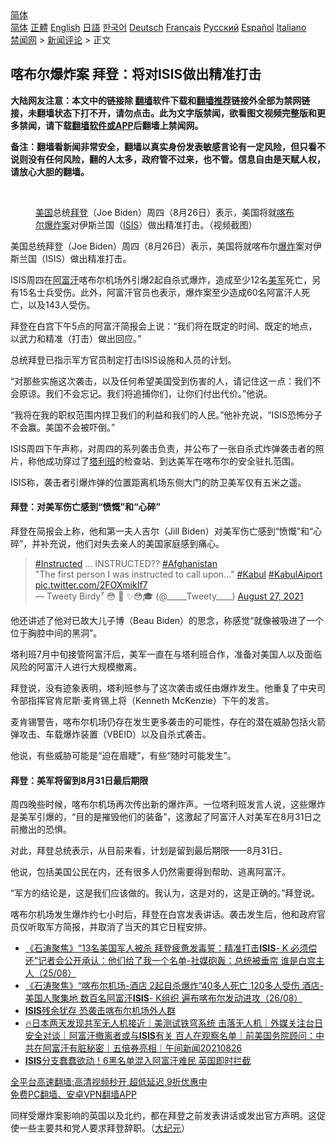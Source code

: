  <!-- 面包屑导航 --> <div class="breadcrumb"><!-- GTranslate: https://gtranslate.io/ -->  <div class="switcher notranslate">  <div class="selected">  <a href="#" onclick="return false;"> 简体</a>  </div>  <div class="option">  <a href="https://www.bannedbook.org" onclick="doGTranslate('zh-CN|zh-CN');jQuery('div.switcher div.selected a').html(jQuery(this).html());return false;" title="简体中文" class="nturl selected"> 简体</a>  <a href="https://www.bannedbook.org/zh-tw/" onclick="doGTranslate('zh-CN|zh-TW');jQuery('div.switcher div.selected a').html(jQuery(this).html());return false;" title="繁體中文" class="nturl"> 正體</a>  <a href="https://www.bannedbook.org/en/" onclick="doGTranslate('zh-CN|en');jQuery('div.switcher div.selected a').html(jQuery(this).html());return false;" title="English" class="nturl"> English</a>  <a href="https://www.bannedbook.org/ja/" onclick="doGTranslate('zh-CN|ja');jQuery('div.switcher div.selected a').html(jQuery(this).html());return false;" title="日本語" class="nturl"> 日語</a>  <a href="https://www.bannedbook.org/ko/" onclick="doGTranslate('zh-CN|ko');jQuery('div.switcher div.selected a').html(jQuery(this).html());return false;" title="한국어" class="nturl"> 한국어</a>  <a href="https://www.bannedbook.org/de/" onclick="doGTranslate('zh-CN|de');jQuery('div.switcher div.selected a').html(jQuery(this).html());return false;" title="Deutsch" class="nturl"> Deutsch</a>  <a href="https://www.bannedbook.org/fr/" onclick="doGTranslate('zh-CN|fr');jQuery('div.switcher div.selected a').html(jQuery(this).html());return false;" title="Français" class="nturl"> Français</a>  <a href="https://www.bannedbook.org/ru/" onclick="doGTranslate('zh-CN|ru');jQuery('div.switcher div.selected a').html(jQuery(this).html());return false;" title="Русский" class="nturl"> Русский</a>  <a href="https://www.bannedbook.org/es/" onclick="doGTranslate('zh-CN|es');jQuery('div.switcher div.selected a').html(jQuery(this).html());return false;" title="Español" class="nturl"> Español</a>  <a href="https://www.bannedbook.org/it/" onclick="doGTranslate('zh-CN|it');jQuery('div.switcher div.selected a').html(jQuery(this).html());return false;" title="Italiano" class="nturl"> Italiano</a>  </div>  </div>      <div class='breadcrumb-sub'><!-- Breadcrumb NavXT 6.3.0 --> <a href="https://www.bannedbook.org/" class="home">禁闻网</a> &gt; <a href="https://www.bannedbook.org/bnews/comments/" class="category">新闻评论</a> &gt; 正文</div></div><h2>喀布尔爆炸案 拜登：将对ISIS做出精准打击</h2> <p class="notice"><b>大陆网友注意：本文中的链接除 <a href="https://github.com/bannedbook/fanqiang" >翻墙</a>软件下载和<a href="https://github.com/killgcd/justmysocks/blob/master/README.md">翻墙推荐</a>链接外全部为禁网链接，未翻墙状态下打不开，请勿点击。此为文字版禁闻，欲看图文视频完整版和更多禁闻，请下载<a href="https://github.com/bannedbook/fanqiang">翻墙软件或APP</a>后翻墙上禁闻网。</p><p>备注：翻墙看新闻非常安全，翻墙以真实身份发表敏感言论有一定风险，但只看不说则没有任何风险，翻的人太多，政府管不过来，也不管。信息自由是天赋人权，请放心大胆的翻墙。</b></p>  <div class="entry"> <br /> <figure><a href="https://i0.wp.com/upload-images-bucket-v64rleca837do.s3.eu-west-1.amazonaws.com/wp-content/uploads/2021/08/27015724/Screen-Shot-2021-08-26-at-21.55.36.png?fit=974%2C472&#038;ssl=1" data-caption="美国总统拜登（Joe Biden）周四（8月26日）表示，美国将就喀布尔爆炸案对伊斯兰国（ISIS）做出精准打击。（视频截图）"></a><figcaption class="wp-caption-text"><a href="https://www.bannedbook.org/bnews/tag/%e7%be%8e%e5%9b%bd/" class="st_tag internal_tag" rel="tag" title="标签 美国 下的日志">美国</a>总统<a href="https://www.bannedbook.org/bnews/tag/%e6%8b%9c%e7%99%bb/" class="st_tag internal_tag" rel="tag" title="标签 拜登 下的日志">拜登</a>（Joe Biden）周四（8月26日）表示，美国将就<a href="https://www.bannedbook.org/bnews/tag/%E5%96%80%E5%B8%83%E5%B0%94/" class="st_tag internal_tag" rel="tag" title="标签 喀布尔 下的日志">喀布尔</a><a href="https://www.bannedbook.org/bnews/tag/%e7%88%86%e7%82%b8%e6%a1%88/" class="st_tag internal_tag" rel="tag" title="标签 爆炸案 下的日志">爆炸案</a>对伊斯兰国（<a href="https://www.bannedbook.org/bnews/tag/isis/" class="st_tag internal_tag" rel="tag" title="标签 ISIS 下的日志">ISIS</a>）做出精准打击。（视频截图）</figcaption></figure> <p>美国总统拜登（Joe Biden）周四（8月26日）表示，美国将就喀布尔<a href="https://www.bannedbook.org/bnews/tag/%e7%88%86%e7%82%b8/" class="st_tag internal_tag" rel="tag" title="标签 爆炸 下的日志">爆炸</a>案对伊斯兰国（ISIS）做出精准打击。</p> <p>ISIS周四在<a href="https://www.bannedbook.org/bnews/tag/%e9%98%bf%e5%af%8c%e6%b1%97/" class="st_tag internal_tag" rel="tag" title="标签 阿富汗 下的日志">阿富汗</a>喀布尔机场外引爆2起自杀式爆炸，造成至少12名<a href="https://www.bannedbook.org/bnews/tag/%e7%be%8e%e5%86%9b/" class="st_tag internal_tag" rel="tag" title="标签 美军 下的日志">美军</a>死亡，另有15名士兵受伤。此外，阿富汗官员也表示，爆炸案至少造成60名阿富汗人死亡，以及143人受伤。</p> <p>拜登在白宫下午5点的阿富汗简报会上说：“我们将在既定的时间、既定的地点，以武力和精准（打击）做出回应。”</p> <p>总统拜登已指示军方官员制定打击ISIS设施和人员的计划。</p> <p>“对那些实施这次袭击，以及任何希望美国受到伤害的人，请记住这一点：我们不会原谅。我们不会忘记。我们将追捕你们，让你们付出代价。”他说。</p>  <p>“我将在我的职权范围内捍卫我们的利益和我们的人民。”他补充说，“ISIS恐怖分子不会赢。美国不会被吓倒。”</p> <p>ISIS周四下午声称，对周四的系列袭击负责，并公布了一张自杀式炸弹袭击者的照片，称他成功穿过了<a href="https://www.bannedbook.org/bnews/tag/%e5%a1%94%e5%88%a9%e7%8f%ad/" class="st_tag internal_tag" rel="tag" title="标签 塔利班 下的日志">塔利班</a>的检查站、到达美军在喀布尔的安全驻扎范围。</p> <p>ISIS称，袭击者引爆炸弹的位置距离机场东侧大门的防卫美军仅有五米之遥。</p> <h4><strong>拜登：对美军伤亡感到“愤慨”和“心碎”</strong></h4> <p>拜登在简报会上称，他和第一夫人吉尔（Jill Biden）对美军伤亡感到“愤慨”和“心碎”，并补充说，他们对失去亲人的美国家庭感到痛心。</p> <blockquote class="twitter-tweet" data-width="550" data-dnt="true"> <a href="https://twitter.com/hashtag/Instructed?src=hash&amp;ref_src=twsrc%5Etfw">#Instructed</a> &#8230; INSTRUCTED?? <a href="https://twitter.com/hashtag/Afghanistan?src=hash&amp;ref_src=twsrc%5Etfw">#Afghanistan</a> <br />&quot;The first person I was instructed to call upon&#8230;&quot; <a href="https://twitter.com/hashtag/Kabul?src=hash&amp;ref_src=twsrc%5Etfw">#Kabul</a>  <a href="https://twitter.com/hashtag/KabulAiport?src=hash&amp;ref_src=twsrc%5Etfw">#KabulAiport</a>  <br /> <a href="https://t.co/2FOXmikIf7">pic.twitter.com/2FOXmikIf7</a><br/> &mdash; Tweety Birdy⁷ 😳 🤖 ✨😳🎓 (@_____Tweety____) <a href="https://twitter.com/_____Tweety____/status/1431072198006120448?ref_src=twsrc%5Etfw">August 27, 2021</a><br/> </blockquote> <p>他还讲述了他对已故大儿子博（Beau Biden）的思念，称感觉“就像被吸进了一个位于胸腔中间的黑洞”。</p>  <p>塔利班7月中旬接管阿富汗后，美军一直在与塔利班合作，准备对美国人以及面临风险的阿富汗人进行大规模撤离。</p> <p>拜登说，没有迹象表明，塔利班参与了这次袭击或任由爆炸发生。他重复了中央司令部指挥官肯尼斯‧麦肯锡上将（Kenneth McKenzie）下午的发言。</p> <p>麦肯锡警告，喀布尔机场仍存在发生更多袭击的可能性，存在的潜在威胁包括火箭弹攻击、车载爆炸装置（VBEID）以及自杀式袭击。</p> <p>他说，有些威胁可能是“迫在眉睫”，有些“随时可能发生”。</p> <h4><strong>拜登：美军将留到8月31日最后期限</strong></h4> <p>周四晚些时候，喀布尔机场再次传出新的爆炸声。一位塔利班发言人说，这些爆炸是美军引爆的，“目的是摧毁他们的装备”，这激起了阿富汗人对美军在8月31日之前撤出的恐惧。</p>  <p>对此，拜登总统表示，从目前来看，计划是留到最后期限——8月31日。</p> <p>他说，包括美国公民在内，还有很多人仍然需要得到帮助、逃离阿富汗。</p> <p>“军方的结论是，这是我们应该做的。我认为，这是对的，这是正确的。”拜登说。</p> <p>喀布尔机场发生爆炸约七小时后，拜登在白宫发表讲话。袭击发生后，他和政府官员仅听取军方简报，并取消了当天的其它日程安排。</p> <ul class='op-related-articles' title='相关阅读'> <li><a href='https://www.bannedbook.org/bnews/bannedvideo/20210827/1614171.html' target='_blank'>《石涛聚焦》“13名美国军人被杀 拜登疲惫发毒誓：精准打击<b>ISIS</b>- K 必须偿还”记者会公开承认：他们给了我一个名单-社媒砲轰：总统被垂帘 谁是白宫主人（25/08）</a></li> <li><a href='https://www.bannedbook.org/bnews/bannedvideo/20210827/1613990.html' target='_blank'>《石涛聚焦》“喀布尔机场-酒店 2起自杀爆炸”40多人死亡 120多人受伤 酒店-美国人聚集地 数百名阿富汗<b>ISIS</b>- K组织 遍布喀布尔发动进攻（26/08）</a></li> <li><a href='https://www.bannedbook.org/bnews/bannedvideo/20210826/1613672.html' target='_blank'><b>ISIS</b>残余犹存 恐袭击喀布尔机场外人群</a></li> <li><a href='https://www.bannedbook.org/bnews/taiwannews/20210826/1613654.html' target='_blank'>🔥日本两天发现共军无人机接近｜美测试铁穹系统 击落无人机｜外媒关注台日安全对谈｜阿富汗撤离者或与<b>ISIS</b>有关 百人在观察名单｜前美国务院顾问：中共在阿富汗有脏秘密｜五倍券亮相｜午间新闻20210826</a></li> <li><a href='https://www.bannedbook.org/bnews/comments/20210824/1612404.html' target='_blank'><b>ISIS</b>分支蠢蠢欲动！6黑名单混入阿富汗难民 英国即时拦截</a></li> </ul> <p class="texttj"> <a href="https://github.com/bannedbook/fanqiang/wiki/V2ray%E6%9C%BA%E5%9C%BA" target="_blank">全平台高速翻墙:高清视频秒开,超低延迟,9折优惠中</a><br/> <a href="https://github.com/bannedbook/fanqiang/wiki/%E7%A6%81%E9%97%BB%E7%BD%91%E5%AE%89%E5%8D%93%E7%BF%BB%E5%A2%99%E6%96%B0%E9%97%BBAPP" target="_blank">免费PC翻墙、安卓VPN翻墙APP</a></p> <p>同样受爆炸案影响的英国以及北约，都在拜登之前发表讲话或发出官方声明。这促使一些主要共和党人要求拜登辞职。（<span class='wp_keywordlink_affiliate'><a href="http://www.epochtimes.com/" title="大纪元" target="_blank">大纪元</a></span>）</p><a name='sharetosocial'></a>  <div style="margin-bottom:5px;padding-bottom:5px;clear:both"> <div id="archive-pix-1" class="banner-ads"> <!-- AuctionX Display platform tag START --> <div id="26318x728x90x621x_ADSLOT2" clicktrack="%%CLICK_URL_ESC%%"></div> <!-- AuctionX Display platform tag END --> </div> <div id="archive-pix-2" class="banner-ads"> <!-- AuctionX Display platform tag START --> <div id="26315x300x250x621x_ADSLOT2" clicktrack="%%CLICK_URL_ESC%%"></div> <!-- AuctionX Display platform tag END --> </div> </div>  <div id="archive-pix-1" class="banner-ads"> <!-- AuctionX Display platform tag START --> <div id="26318x728x90x621x_ADSLOT3" clicktrack="%%CLICK_URL_ESC%%"></div> <!-- AuctionX Display platform tag END --> </div> </div><!--END ENTRY--> 